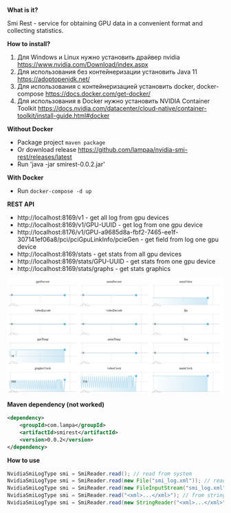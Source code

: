 **What is it?**

Smi Rest - service for obtaining GPU data in a convenient format and collecting statistics.

**How to install?**

1. Для Windows и Linux нужно установить драйвер nvidia https://www.nvidia.com/Download/index.aspx
1. Для использования без контейнеризации установить Java 11 https://adoptopenjdk.net/
1. Для использования с контейнеризацией установить docker, docker-compose https://docs.docker.com/get-docker/
1. Для использования в Docker нужно установить NVIDIA Container Toolkit https://docs.nvidia.com/datacenter/cloud-native/container-toolkit/install-guide.html#docker

**Without Docker**

* Package project `maven package`
* Or download release https://github.com/lampaa/nvidia-smi-rest/releases/latest  
* Run 'java -jar smirest-0.0.2.jar'

**With Docker**

* Run `docker-compose -d up`

**REST API**

* http://localhost:8169/v1 - get all log from gpu devices
* http://localhost:8169/v1/GPU-UUID - get log from one gpu device
* http://localhost:8176/v1/GPU-a9685d8a-fbf2-7465-ee1f-307141ef06a8/pci/pciGpuLinkInfo/pcieGen - get field from log one gpu device
* http://localhost:8169/stats - get stats from all gpu devices
* http://localhost:8169/stats/GPU-UUID - get stats from one gpu device
* http://localhost:8169/stats/graphs - get stats graphics

![alt text](graphs.png)

**Maven dependency (not worked)**
```xml
<dependency>
    <groupId>com.lampa</groupId>
    <artifactId>smirest</artifactId>
    <version>0.0.2</version>
</dependency>
```

**How to use**

```java
NvidiaSmiLogType smi = SmiReader.read(); // read from system
NvidiaSmiLogType smi = SmiReader.read(new File("smi_log.xml")); // read from xml file
NvidiaSmiLogType smi = SmiReader.read(new FileInputStream("smi_log.xml")); // read from input stream
NvidiaSmiLogType smi = SmiReader.read("<xml>...</xml>"); // from string
NvidiaSmiLogType smi = SmiReader.read(new StringReader("<xml>...</xml>")); // from reader
``` 